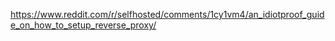 https://www.reddit.com/r/selfhosted/comments/1cy1vm4/an_idiotproof_guide_on_how_to_setup_reverse_proxy/